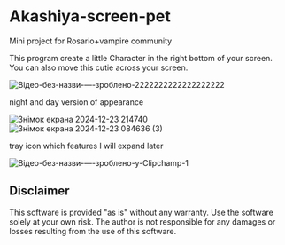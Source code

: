 # Akashiya-screen-pet
Mini project for Rosario+vampire community


This program create a little Character in the right bottom of your screen. You can also move this cutie 
across your screen.

![Відео-без-назви-—-зроблено-2222222222222222222](https://github.com/user-attachments/assets/bd62332e-701a-4fdb-aa00-cadbd07672c8)

night and day version of appearance

![Знімок екрана 2024-12-23 214740](https://github.com/user-attachments/assets/912d2622-efb1-4f35-a5f4-36bf37830bad) ![Знімок екрана 2024-12-23 084636 (3)](https://github.com/user-attachments/assets/48e7ec3e-601c-4e4c-b7e5-0784fd20a831)

tray icon which features I will expand later

![Відео-без-назви-—-зроблено-у-Clipchamp-_1_](https://github.com/user-attachments/assets/47f5f515-ab7a-453a-8210-712cc9e93f06)


## Disclaimer
This software is provided "as is" without any warranty. Use the software solely at your own risk. The author is not responsible for any damages or losses resulting from the use of this software.
